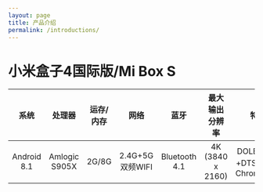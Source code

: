 ```yaml
---
layout: page
title: 产品介绍
permalink: /introductions/
---
```

# 小米盒子4国际版/Mi Box S

|系统|处理器|运存/内存|网络|蓝牙|最大输出分辨率|特点|
|:-:|:-:|:-:|:-:|:-:|:-:|:-:|
|Android 8.1|Amlogic S905X|2G/8G|2.4G+5G双频WIFI|Bluetooth 4.1|4K (3840 x 2160)|DOLBY音效+DTS，内置Chromecast|
